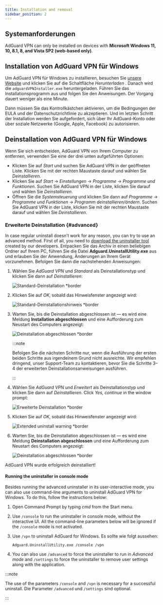 ```yaml
---
title: Installation and removal
sidebar_position: 2
---
```


## Systemanforderungen

AdGuard VPN can only be installed on devices with **Microsoft Windows 11, 10, 8.1, 8, and Vista SP2 (web-based only)**.

## Installation von AdGuard VPN für Windows

Um AdGuard VPN für Windows zu installieren, besuchen Sie [unsere Website](https://adguard-vpn.com/welcome.html) und klicken Sie auf die Schaltfläche *Herunterladen* . Danach wird die `adguardVPNInstaller.exe` heruntergeladen. Führen Sie das Installationsprogramm aus und folgen Sie den Anweisungen. Der Vorgang dauert weniger als eine Minute.

Dann müssen Sie das Kontrollkästchen aktivieren, um die Bedingungen der EULA und der Datenschutzrichtlinie zu akzeptieren. Und im letzten Schritt der Installation werden Sie aufgefordert, sich über Ihr AdGuard-Konto oder über soziale Netzwerke (Google, Apple, Facebook) zu autorisieren.

## Deinstallation von AdGuard VPN für Windows

Wenn Sie sich entscheiden, AdGuard VPN von Ihrem Computer zu entfernen, verwenden Sie eine der drei unten aufgeführten Optionen:

- Klicken Sie auf *Start* und suchen Sie AdGuard VPN in der geöffneten Liste. Klicken Sie mit der rechten Maustaste darauf und wählen Sie *Deinstallieren*.
- Klicken Sie auf *Start* → *Einstellungen* → *Programme* → *Programme und Funktionen*. Suchen Sie AdGuard VPN in der Liste, klicken Sie darauf und wählen Sie *Deinstallieren*.
- Öffnen Sie die *Systemsteuerung* und klicken Sie dann auf *Programme* → *Programme und Funktionen* → *Programm deinstallieren/ändern*. Suchen Sie AdGuard VPN in der Liste, klicken Sie mit der rechten Maustaste darauf und wählen Sie *Deinstallieren*.

### Erweiterte Deinstallation {#advanced}

In case regular uninstall doesn’t work for any reason, you can try to use an advanced method. First of all, you need to [download the uninstaller tool](https://static.adtidy.org/windows/uninstaller/uninstal_utility.zip) created by our developers. Entpacken Sie das Archiv in einen beliebigen Ordner auf Ihrem PC, führen Sie die Datei **Adguard.UninstallUtility.exe** aus und erlauben Sie der Anwendung, Änderungen an Ihrem Gerät vorzunehmen. Befolgen Sie dann die nachstehenden Anweisungen:

1. Wählen Sie *AdGuard VPN* und *Standard* als Deinstallationstyp und klicken Sie dann auf *Deinstallieren*:

    ![Standard-Deinstallation *border](https://cdn.adguardvpn.com/content/kb/vpn/windows/vpn_standard.jpg)

1. Klicken Sie auf *OK*, sobald das Hinweisfenster angezeigt wird:

    ![Standard-Deinstallationshinweis *border](https://cdn.adguard-vpn.com/content/kb/vpn/windows/vpn_standard_warning.jpg)

1. Warten Sie, bis die Deinstallation abgeschlossen ist — es wird eine Meldung **Installation abgeschlossen** und eine Aufforderung zum Neustart des Computers angezeigt:

    ![Deinstallation abgeschlossen *border](https://cdn.adguardvpn.com/content/kb/vpn/windows/vpn_standard_complete.jpg)

    :::note

    Befolgen Sie die nächsten Schritte nur, wenn die Ausführung der ersten beiden Schritte aus irgendeinem Grund nicht ausreichte. Wir empfehlen dringend, unser Support-Team zu kontaktieren, bevor Sie die Schritte 3–4 der erweiterten Deinstallationsanweisungen ausführen.

    :::

1. Wählen Sie *AdGuard VPN* und *Erweitert* als Deinstallationstyp und klicken Sie dann auf *Deinstallieren*. Click *Yes, continue* in the window prompt:

    ![Erweiterte Deinstallation *border](https://cdn.adguardvpn.com/content/kb/vpn/windows/vpn_extended.jpg)

1. Klicken Sie auf *OK*, sobald das Hinweisfenster angezeigt wird:

    ![Extended uninstall warning *border](https://cdn.adguard-vpn.com/content/kb/vpn/windows/vpn_standard_warning.jpg)

1. Warten Sie, bis die Deinstallation abgeschlossen ist — es wird eine Meldung **Deinstallation abgeschlossen** und eine Aufforderung zum Neustart des Computers angezeigt:

    ![Deinstallation abgeschlossen *border](https://cdn.adguardvpn.com/content/kb/vpn/windows/vpn_extended_complete.jpg)

AdGuard VPN wurde erfolgreich deinstalliert!

#### Running the uninstaller in console mode

Besides running the advanced uninstaller in its user-interactive mode, you can also use command-line arguments to uninstall AdGuard VPN for Windows. To do this, follow the instructions below:

1. Open Command Prompt by typing *cmd* from the Start menu.
2. Use `/console` to run the uninstaller in console mode, without the interactive UI. All the command-line parameters below will be ignored if the `/console` mode is not activated.
3. Use `/vpn` to uninstall AdGuard for Windows. Es sollte wie folgt aussehen:

   `Adguard.UninstallUtility.exe /console /vpn`

4. You can also use `/advanced` to force the uninstaller to run in *Advanced mode* and `/settings` to force the uninstaller to remove user settings along with the application.

:::note

The use of the parameters `/console` and `/vpn` is necessary for a successful uninstall. Die Parameter `/advanced` und `/settings` sind optional.

:::
